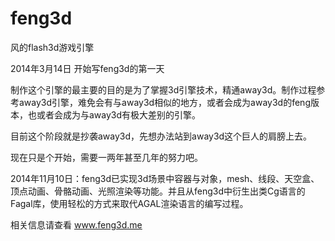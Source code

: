 feng3d
======

风的flash3d游戏引擎

2014年3月14日 开始写feng3d的第一天

制作这个引擎的最主要的目的是为了掌握3d引擎技术，精通away3d。制作过程参考away3d引擎，难免会有与away3d相似的地方，或者会成为away3d的feng版本，也或者会成为与away3d有极大差别的引擎。

目前这个阶段就是抄袭away3d，先想办法站到away3d这个巨人的肩膀上去。

现在只是个开始，需要一两年甚至几年的努力吧。

 

2014年11月10日：feng3d已实现3d场景中容器与对象，mesh、线段、天空盒、顶点动画、骨骼动画、光照渲染等功能。并且从feng3d中衍生出类Cg语言的Fagal库，使用轻松的方式来取代AGAL渲染语言的编写过程。

 

相关信息请查看 www.feng3d.me
